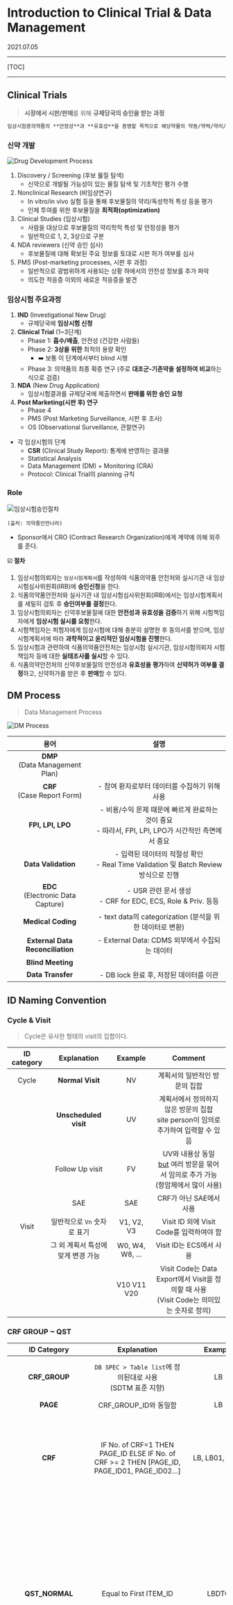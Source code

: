 # Introduction to Clinical Trial & Data Management

2021.07.05

---

[TOC]

---



## Clinical Trials

> **시장에서 시판/판매**를 위해 **규제당국의 승인을 받는 과정**

```markdown
임상시험용의약품의 **안정성**과 **유효성**을 증명할 목적으로 해당약물의 약동/약력/약리/임상적 효과를 확인하고 **이상반응을 조사**하기 위하여 사람을 대상으로 실시하는 시험 또는 연구 `(출처: 의약품안전나라)`
```

### 신약 개발

![Drug Development Process](img/Drug_Dev_Process.jpg)

1. Discovery / Screening (후보 뭃질 탐색)
   - 신약으로 개발될 가능성이 있는 물질 탐색 및 기초적인 평가 수행
2. Nonclinical Research (비임상연구)
   - In vitro/in vivo 실험 등을 통해 후보물질의 약리/독성학적 특성 등을 평가
   - 인체 투여를 위한 후보물질을 **최적화(optimization)**
3. Clinical Studies (임상시험)
   - 사람을 대상으로 후보물질의 약리학적 특성 및 안정성을 평가
   - 일반적으로 1, 2, 3상으로 구분
4. NDA reviewers (신약 승인 심사)
   - 후보물질에 대해 확보된 주요 정보를 토대로 시판 허가 여부를 심사
5. PMS (Post-marketing processes, 시판 후 과정)
   - 일반적으로 광범위하게 사용되는 상황 하에서의 안전성 정보를 추가 파악
   - 의도한 적응증 이외의 새로운 적응증을 발견

### 임상시험 주요과정

1. **IND** (Investigational New Drug)
   - 규제당국에 **임상시험 신청**
2. **Clinical Trial** (1~3단계)
   - Phase 1: **흡수/배출**, 안전성 (건강한 사람들)
   - Phase 2: **3상을 위한** 최적의 용량 확인
     - :arrow_right: 보통 이 단계에서부터 blind 시행
   - Phase 3: 의약품의 최종 확증 연구 (주로 **대조군-기존약을 설정하여 비교**하는 식으로 검증)
3. **NDA** (New Drug Application)
   - 임상시험결과를 규제당국에 제출하면서 **판매를 위한 승인 요청**
4. **Post Marketing(시판 후) 연구**
   - Phase 4
   - PMS (Post Marketing  Surveillance, 시판 후 조사)
   - OS (Observational  Surveillance, 관찰연구)

- 각 임상시험의 단계
  - **CSR** (Clinical Study Report): 통계에 반영하는 결과물
  - Statistical Analysis
  - Data Management (DM) + Monitoring (CRA)
  - Protocol: Clinical Trial의 planning 규칙



### Role

![임상시험승인절차](img\CT_approval_procedure.png)

`(출처: 의약품안전나라)`

- Sponsor에서 CRO (Contract Research Organization)에게 계약에 의해 외주를 준다.

:ballot_box_with_check: **절차**

1. 임상시험의뢰자는 `임상시험계획서`를 작성하여 식품의약품 안전처와 실시기관 내 임상시험심사위원회(IRB)에 **승인신청**을 한다.
2. 식품의약품안전처와 실사기관 내 임상시험심사위원회(IRB)에서는 임상시험계획서를 세밀히 검토 후 **승인여부를 결정**한다.
3. 임상시험의뢰자는 신약후보물질에 대한 **안전성과 유효성을 검증**하기 위해 시험책임자에게 **임상시험 실시를 요청**한다.
4. 시험책임자는 피험자에게 임상시험에 대해 충분히 설명한 후 동의서를 받으며, 임상시험계획서에 따라 **과학적이고 윤리적인 임상시험을 진행**한다.
5. 임상시험과 관련하여 식품의약품안전처는 임상시험 실시기관, 임상시험의뢰자 시험책임자 등에 대한 **실태조사를 실시**할 수 있다.
6. 식품의약안전처의 신약후보물질의 안전성과 **유효성을 평가**하여 **신약허가 여부를 결정**하고, 신약허가를 받은 후 **판매**할 수 있다.



## DM Process

> Data Management Process

![DM Process](img/DMP.jpg)

|                  용어                  |                             설명                             |
| :------------------------------------: | :----------------------------------------------------------: |
|  **DMP**<br />(Data Management Plan)   |                                                              |
|    **CRF**<br />(Case Report Form)     |        - 참여 환자로부터 데이터를 수집하기 위해 사용         |
|           **FPI, LPI, LPO**            | - 비용/수익 문제 때문에 빠르게 완료하는 것이 중요<br />- 따라서, FPI, LPI, LPO가 시간적인 측면에서 중요 |
|          **Data Validation**           | - 입력된 데이터의 적절성 확인<br />- Real Time Validation 및 Batch Review 방식으로 진행 |
| **EDC**<br />(Electronic Data Capture) | - USR 관련 문서 생성<br />- CRF for EDC, ECS, Role & Priv. 등등 |
|           **Medical Coding**           |   - text data의 categorization (분석을 위한 데이터로 변환)   |
|    **External Data Reconciliation**    |        - External Data: CDMS 외부에서 수집되는 데이터        |
|           **Blind Meeting**            |                                                              |
|           **Data Transfer**            |           - DB lock 완료 후, 저장된 데이터를 이관            |



## ID Naming Convention

### Cycle & Visit

> Cycle은 유사한 형태의 visit의 집합이다.

| ID category |            Explanation             |     Example     |                           Comment                            |
| :---------: | :--------------------------------: | :-------------: | :----------------------------------------------------------: |
|    Cycle    |          **Normal Visit**          |       NV        |                계획서의 일반적인 방문의 집합                 |
|             |       **Unscheduled visit**        |       UV        | 계획서에서 정의하지 않은 방문의 집합<br />site person이 임의로 추가하여 입력할 수 있음 |
|             |          Follow Up visit           |       FV        | UV와 내용상 동일<br /><u>but</u> 여러 방문을 묶어서 임의로 추가 가능 (항암제에서 많이 사용) |
|             |                SAE                 |       SAE       |                   CRF가 아닌 SAE에서 사용                    |
|    Visit    |    일반적으로 `Vn` 숫자로 표기     |   V1, V2, V3    |           Visit ID 외에 Visit Code를 입력하여야 함           |
|             | 그 외 계획서 특성에 맞게 변경 가능 | W0, W4, W8, ... |                   Visit ID는 ECS에서 사용                    |
|             |                                    |   V10 V11 V20   | Visit Code는 Data Export에서 Visit을 정의할 때 사용<br />(Visit Code는 의미있는 숫자로 정의) |

### CRF GROUP ~ QST

|      ID Category      |                         Explanation                          |              Example              |                           Comment                            |
| :-------------------: | :----------------------------------------------------------: | :-------------------------------: | :----------------------------------------------------------: |
|     **CRF_GROUP**     | `DB SPEC > Table list`에 정의된대로 사용<br />(SDTM 표준 지향) |                LB                 |                   아래 DOMAIN 테이블 참조                    |
|       **PAGE**        |                    CRF_GROUP_ID와 동일함                     |                LB                 |                                                              |
|        **CRF**        | IF No. of CRF=1 THEN PAGE_ID ELSE IF No. of CRF >= 2 THEN [PAGE_ID, PAGE_ID01, PAGE_ID02…] |          LB, LB01, LB02           | CRF가 1개이면 PAGE_ID와 동일2개 이상이면 01, 02, 03을 순차적으로 부여함 |
|    **QST_NORMAL**     |                    Equal to First ITEM_ID                    |               LBDTC               | ITEM ID와 동일하게 함. 단 한 Normal QST에 2개의 이상의 Item이 있을 경우 1번째 ITEM ID로 함#Static Table 하위의 Normal QST는 별도의 Rule을 따르므로 주의 |
|     **QST_TABLE**     | IF No. of QST_TABLE=1 in CRF THEN CRF_ID_TB ELSE IF No. of QST_TABLE >= 2 in CRF THEN [CRF_ID_TB, CRF_ID_TB01, CRF_ID_TB02…] | LB_TB, LB_TB01 LB01_TB, LB01_TB01 | CRF ID에 _TB를 추가하고 한 CRF에 2개이상의 QST가 있을 경우 순차적으로 01, 02를 부여함 |
|    **QST_STATIC**     | IF No. of QST_STATIC=1 in CRF THEN CRF_ID_ST ELSE IF No. of QST_STATIC >= 2 in CRF THEN [CRF_ID_ST, CRF_ID_ST01, CRF_ID_ST02…] | LB_ST, LB_ST01LB01_ST, LB01_ST01  |                                                              |
| **QST_STATIC_NORMAL** |              Table_DOMAIN+Sequence no. EX)LB01               |     LB01, LB02, LB03, LB04...     |                                                              |
|    **QST_PAGING**     | IF No. of QST_TABLE=1 in CRF THEN CRF_ID_PG ELSE IF No. of QST_TABLE >= 2 in CRF THEN [CRF_ID_PG, CRF_ID_PG01, CRF_ID_PG02…] | LB_PG, LB_PG01 LB01_PG, LB01_PG01 |                                                              |
|   **QST_CATEGORY**    | IF No. of QST_TABLE=1 in CRF THEN CRF_ID_CT ELSE IF No. of QST_TABLE >= 2 in CRF THEN [CRF_ID_CT, CRF_ID_CT01, CRF_ID_CT02…] | LB_CT, LB_CT01 LB01_CT, LB01_CT01 |                                                              |
|    **QST_HIDDEN**     | IF No. of QST_TABLE=1 in CRF THEN CRF_ID_HD ELSE IF No. of QST_TABLE >= 2 in CRF THEN [CRF_ID_HD, CRF_ID_HD01, CRF_ID_HD02…] | LB_HD, LB_HD01 LB01_HD, LB01_HD01 |       SUBITEM이 없는 HIDDEN ITEM의 QST에만 적용합니다.       |

### Domain

> Domain은 SubITEM으로, 여기서는 CDISC( Clinical Data Interchange Standards Consortium, 국제임상데이터표준컨소시엄)의 SDTM(Study Data Tabulation Model) 용어를 우선적으로 사용한다.

|  No  | SDTM | Domain |       Explanation_K        |        Explanation_E         |           PAGE Type           |                           PURPOSE                            |
| :--: | :--: | :----: | :------------------------: | :--------------------------: | :---------------------------: | :----------------------------------------------------------: |
|  1   |      |        |                            |                              |                               | 임상시험에 따라 각 DOMAIN이 Primary Endpoint가 될 수 있음... 그 외의 수집 목적을 기술 |
|  2   |      | **EN** |            등록            |          Enrollment          | Registration Page Type에 사용 |              Subject 등록Version Control의 기준              |
|  3   |  Y   | **SV** |           방문일           |        Subject Visit         |                               | 방문기간이 적절한지 확인복약순응도, Primary Endpoint와 관련이 있음 |
|  4   |  Y   | **DM** |          기초정보          |         Demographics         |                               | Baseline Comparability확인즉 비교군간 대상자의 기본 특성의 차이여부를 확인 하기 위함 |
|  5   |  Y   | **MH** |            병력            |       Medical History        |                               |        임상시험 참여에 문제가 있는 병력여부를 확인함         |
|  6   |  Y   | **PE** |          신체검진          |     Physical Examination     |                               | 임상시험 참여에 문제가 있는 병력을 체크하기 위한 과정임상시험 참여후(IP투여후) AE(Adverse Event) 여부를 체크하기 위한 과정 |
|  7   |  Y   | **VS** |          활력징후          |          Vital Sign          |                               |            병력, AE각 방문/기관별 Trend Analysis             |
|  8   |  Y   | **EG** |           심전도           |     ElectrocardioGraphy      |                               |            병력, AE각 방문/기관별 Trend Analysis             |
|  9   |  Y   | **LB** |         실험실검사         |       LaBoratory test        |     LAB Page Type에 사용      |            병력, AE각 방문/기관별 Trend Analysis             |
|  10  |  Y   | **IE** |        선정제외기준        | Inclusion Exclusion criteria |                               |  **Baseline Data를 기반으로 임상시험 참여의 적합여부 확인**  |
|  11  |      | **RN** |        무작위 배정         |        RaNdomization         |                               | IE 통과 후 임상시험 참여시 IWRS의 무작위 배정으로 특정 군에 배정 |
|  12  |      | **IP** |           IP처방           |   Investigational Product    |                               |         RN에서 배정된 특정군에 해당하는 IP처방/할당          |
|  13  |  Y   | **DA** |         복약순응도         |     Drug Accountability      |                               | 일정 수준의 약물을 복용해야 효과를 기대할 수 있음처방된 IP를 실제로 어느정도 복약했는지 확인복용한 약물을 count 한다는 의미 |
|  14  |  Y   | **EX** | 임상시험용 의약품_투약기간 |           Exposure           |                               | Efficacy & Safety 가 임상시험의 목적임Safety는 PE, VS, EG, LB등의 방식으로 확인==>AE에 모두 기재하도록 되어 있음AE의 경우 원칙적으로 IP 투여 후 발현된 증상임.또한 IP최종 투여 후 일정 기간까지 발현된 증상임즉 AE수집 기간을 확인하기 위해 IP의 투여기간이 절대적으로 필요함 |
|  15  |  Y   | **CM** |       선행/병용약물        |    Concomitant Medication    |                               | 임상시험 전/중 IP와 선행/병용투여하지 말하야 할 약(금기약물=Prohibited Medication) 확인AE로 인해 투약된 약물을 확인함으로 써 AE double Check |
|  16  |  Y   | **AE** |          이상반응          |        Adverse Event         |      AE Page Type에 사용      | 임상시험의 목적 중 하나임즉 IP의 Safety를 조사하여 안전성을 확보해야 함 |
|  17  |  Y   | **DS** |       임상시험 종료        |         DiSposition          |                               | IE, RN등과 같이 임상시험의 절차에 대한 내용임임상시험 완료여부, 탈락사유를 조사함 |
|  18  |      | **SN** |      시험책임자 서명       |          SigNature           |                               |                          PI의 확인!                          |

- **VS(Vital Sign, 활력징후)**의 4가지
  - 체온(BT - Body Temperature)
  - 맥박(HR - Heart Rate)
  - 호흡(RR - Respiratory Rate)
  - 혈압(BP - Blood Pressure)
    - SBP - Systolic Blood Pressure
    - DBP - Diastolic Blood Pressure

- CRF의 id 순서는 다음과 같다.
  - `LB, LB01, LB02, ...`
  - 이런식으로 순서를 매긴다. 즉, 4번째는 LB03

- :white_check_mark: ND - not done
- :white_check_mark: CS - Clinical Significance
- Domain 약자를 앞에 붙이지만, 예외도 존재한다.
  - DM 도메인(AGE, SEX, BRTHDTC), VS 도메인(BT, HR, RR, BP)



## RDB: Relational Data Base

```markdown
### 용어
- Table = domain = dataset
- Column = Variable = Item
- row
```

- :white_check_mark: Mother Table: 해당 테이블을 입력하지 않으면, 하위 테이블을 입력할 수 없다.
- :white_check_mark: PK는 subject, visit, sequence만 쓴다!



***Copyright* © 2021 Song_Artish**